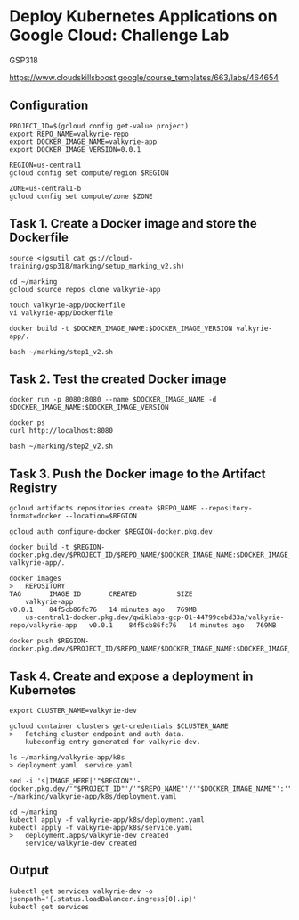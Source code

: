 # Deploy Kubernetes Applications on Google Cloud: Challenge Lab

GSP318

https://www.cloudskillsboost.google/course_templates/663/labs/464654


## Configuration
```
PROJECT_ID=$(gcloud config get-value project)
export REPO_NAME=valkyrie-repo
export DOCKER_IMAGE_NAME=valkyrie-app
export DOCKER_IMAGE_VERSION=0.0.1

REGION=us-central1
gcloud config set compute/region $REGION

ZONE=us-central1-b
gcloud config set compute/zone $ZONE
```


## Task 1. Create a Docker image and store the Dockerfile
```
source <(gsutil cat gs://cloud-training/gsp318/marking/setup_marking_v2.sh)

cd ~/marking
gcloud source repos clone valkyrie-app

touch valkyrie-app/Dockerfile
vi valkyrie-app/Dockerfile

docker build -t $DOCKER_IMAGE_NAME:$DOCKER_IMAGE_VERSION valkyrie-app/.

bash ~/marking/step1_v2.sh
```

## Task 2. Test the created Docker image
```
docker run -p 8080:8080 --name $DOCKER_IMAGE_NAME -d $DOCKER_IMAGE_NAME:$DOCKER_IMAGE_VERSION

docker ps
curl http://localhost:8080

bash ~/marking/step2_v2.sh
```


## Task 3. Push the Docker image to the Artifact Registry
```
gcloud artifacts repositories create $REPO_NAME --repository-format=docker --location=$REGION

gcloud auth configure-docker $REGION-docker.pkg.dev

docker build -t $REGION-docker.pkg.dev/$PROJECT_ID/$REPO_NAME/$DOCKER_IMAGE_NAME:$DOCKER_IMAGE_VERSION valkyrie-app/.
```

```
docker images
>   REPOSITORY                                                                           TAG       IMAGE ID       CREATED          SIZE
    valkyrie-app                                                                         v0.0.1    84f5cb86fc76   14 minutes ago   769MB
    us-central1-docker.pkg.dev/qwiklabs-gcp-01-44799cebd33a/valkyrie-repo/valkyrie-app   v0.0.1    84f5cb86fc76   14 minutes ago   769MB
```

```
docker push $REGION-docker.pkg.dev/$PROJECT_ID/$REPO_NAME/$DOCKER_IMAGE_NAME:$DOCKER_IMAGE_VERSION
```


## Task 4. Create and expose a deployment in Kubernetes
```
export CLUSTER_NAME=valkyrie-dev

gcloud container clusters get-credentials $CLUSTER_NAME
>   Fetching cluster endpoint and auth data.
    kubeconfig entry generated for valkyrie-dev.
```

```
ls ~/marking/valkyrie-app/k8s
> deployment.yaml  service.yaml

sed -i 's|IMAGE_HERE|'"$REGION"'-docker.pkg.dev/'"$PROJECT_ID"'/'"$REPO_NAME"'/'"$DOCKER_IMAGE_NAME"':'"$DOCKER_IMAGE_VERSION"'|g' ~/marking/valkyrie-app/k8s/deployment.yaml
```

```
cd ~/marking
kubectl apply -f valkyrie-app/k8s/deployment.yaml
kubectl apply -f valkyrie-app/k8s/service.yaml
>   deployment.apps/valkyrie-dev created
    service/valkyrie-dev created
```

## Output
```
kubectl get services valkyrie-dev -o jsonpath='{.status.loadBalancer.ingress[0].ip}'
kubectl get services
```